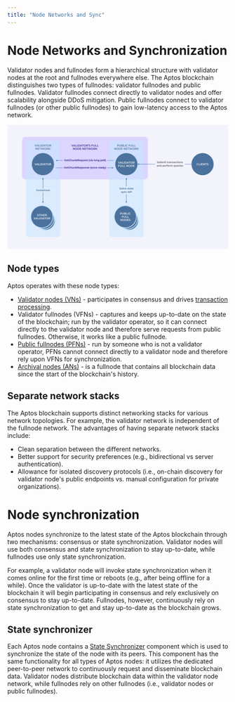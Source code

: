 ```yaml
---
title: "Node Networks and Sync"
---
```


# Node Networks and Synchronization

Validator nodes and fullnodes form a hierarchical structure with validator nodes at the root and fullnodes everywhere else. The Aptos blockchain distinguishes two types of fullnodes: validator fullnodes and public fullnodes. Validator fullnodes connect directly to validator nodes and offer scalability alongside DDoS mitigation. Public fullnodes connect to validator fullnodes (or other public fullnodes) to gain low-latency access to the Aptos network.

![v-fn-network.svg](../../static/img/docs/v-fn-network.svg)

## Node types

Aptos operates with these node types:

- [Validator nodes (VNs)](../nodes/validator-node/index.md) - participates in consensus and drives [transaction processing](../concepts/txns-states.md).
- Validator fullnodes (VFNs) - captures and keeps up-to-date on the state of the blockchain; run by the validator operator, so it can connect directly to the validator node and therefore serve requests from public fullnodes. Otherwise, it works like a public fullnode.
- [Public fullnodes (PFNs)](../nodes/full-node/index.md) - run by someone who is not a validator operator, PFNs cannot connect directly to a validator node and therefore rely upon VFNs for synchronization.
- [Archival nodes (ANs)](../guides/state-sync.md#archival-pfns) - is a fullnode that contains all blockchain data since the start of the blockchain's history.

## Separate network stacks

The Aptos blockchain supports distinct networking stacks for various network topologies. For example, the validator network is independent of the fullnode network. The advantages of having separate network stacks include:

- Clean separation between the different networks.
- Better support for security preferences (e.g., bidirectional vs server authentication).
- Allowance for isolated discovery protocols (i.e., on-chain discovery for validator node's public endpoints vs. manual configuration for private organizations).

# Node synchronization

Aptos nodes synchronize to the latest state of the Aptos blockchain through two mechanisms: consensus or state synchronization. Validator nodes will use both consensus and state synchronization to stay up-to-date, while fullnodes use only state synchronization.

For example, a validator node will invoke state synchronization when it comes online for the first time or reboots (e.g., after being offline for a while). Once the validator is up-to-date with the latest state of the blockchain it will begin participating in consensus and rely exclusively on consensus to stay up-to-date. Fullnodes, however, continuously rely on state synchronization to get and stay up-to-date as the blockchain grows.

## State synchronizer

Each Aptos node contains a [State Synchronizer](../guides/state-sync.md) component which is used to synchronize the state of the node with its peers. This component has the same functionality for all types of Aptos nodes: it utilizes the dedicated peer-to-peer network to continuously request and disseminate blockchain data. Validator nodes distribute blockchain data within the validator node network, while fullnodes rely on other fullnodes (i.e., validator nodes or public fullnodes).
